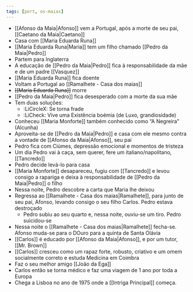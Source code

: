 ```yaml
---
tags: [port, os-maias]
---
```


- [[Afonso da Maia|Afonso]] vem a Portugal, após a morte de seu pai, [[Caetano da Maia|Caetano]]
- Casa com [[Maria Eduarda Runa]]
- [[Maria Eduarda Runa|Maria]] tem um filho chamado [[Pedro da Maia|Pedro]]
- Partem para Inglaterra
- A educação de [[Pedro da Maia|Pedro]] fica à responsabilidade da mãe e de um padre [[Vasquez]]
- [[Maria Eduarda Runa]] fica doente
- Voltam a Portugal ao [[Ramalhete - Casa dos maias]]
- ~~[[Maria Eduarda Runa]]~~ morre
- [[Pedro da Maia|Pedro]] fica desesperado com a morte da sua mãe
- Tem duas soluções:
	- :LiCircleX: Se torna frade
	- :LiCheck: Vive uma Existência boémia (de Luxo, grandiosidade)
- Conheceu [[Maria Monforte]] também conhecido como “A Negreira” (Alcunha)
- Aproveita-se de [[Pedro da Maia|Pedro]] e casa com ele mesmo contra a vontade de [[Afonso da Maia|Afonso]], seu pai
- Pedro fica com Ciúmes, depressão emocional e momentos de tristeza
- Um dia Pedro vai à caça, sem querer, fere um italiano/napolitano, [[Tancredo]]
- Pedro decide levá-lo para casa
- [[Maria Monforte]] desapareceu, fugiu com [[Tancredo]] e levou consigo a rapariga e deixa à responsabilidade de [[Pedro da Maia|Pedro]] o filho
- Nessa noite, Pedro descobre a carta que Maria lhe deixou
- Regressa ao [[Ramalhete - Casa dos maias|Ramalhete]], para junto de seu pai, Afonso, levando consigo o seu filho Carlos. Pedro estava destroçado
	- Pedro subiu ao seu quarto e, nessa noite, ouviu-se um tiro. Pedro suicidou-se
- Nessa noite o [[Ramalhete - Casa dos maias|Ramalhete]] fecha-se. Afonso muda-se para o DOuro para a quinta de Santa Olávia
- [[Carlos]] é educado por [[Afonso da Maia|Afonso]], e por um tutor, [[Mr. Brown]]
- [[Carlos]] cresceu como um rapaz forte, robusto, criativo e um omem socialmente correto e estuda Medicina em Coimbra
- Faz o seu melhor amigo [[João da Ega]]
- Carlos então se torna médico e faz uma viagem de 1 ano por toda a Europa
- Chega a Lisboa no ano de 1975 onde a [[Intriga Principal]] começa.